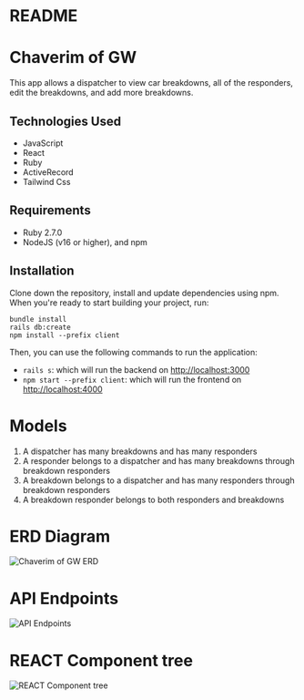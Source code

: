 # README
# Chaverim of GW
This app allows a dispatcher to view car breakdowns, all of the responders, edit the breakdowns, and add more breakdowns.

## Technologies Used

- JavaScript
- React
- Ruby
- ActiveRecord
- Tailwind Css

## Requirements
- Ruby 2.7.0
- NodeJS (v16 or higher), and npm

## Installation
Clone down the repository, install and update dependencies using npm. When you're ready to start building your project, run:

```
bundle install
rails db:create
npm install --prefix client
```
Then, you can use the following commands to run the application:

- `rails s`: which will run the backend on [http://localhost:3000](http://localhost:3000)
- `npm start --prefix client`: which will run the frontend on [http://localhost:4000](http://localhost:4000)

# Models
1. A dispatcher has many breakdowns and has many responders
2. A responder belongs to a dispatcher and has many breakdowns through breakdown responders
3. A breakdown belongs to a dispatcher and has many responders through breakdown responders
4. A breakdown responder belongs to both responders and breakdowns

# ERD Diagram
![Chaverim of GW ERD](https://user-images.githubusercontent.com/116747565/228399092-20f170b4-574c-40bf-ab93-cfa2c5a71e79.png)


# API Endpoints
![API Endpoints](https://user-images.githubusercontent.com/116747565/228399080-18421468-ad1b-45d5-b21b-c71be3cbea9a.png)


# REACT Component tree
![REACT Component tree](https://user-images.githubusercontent.com/116747565/228399142-2fd3160f-13ad-4a35-954d-0831849ae1ef.png)

